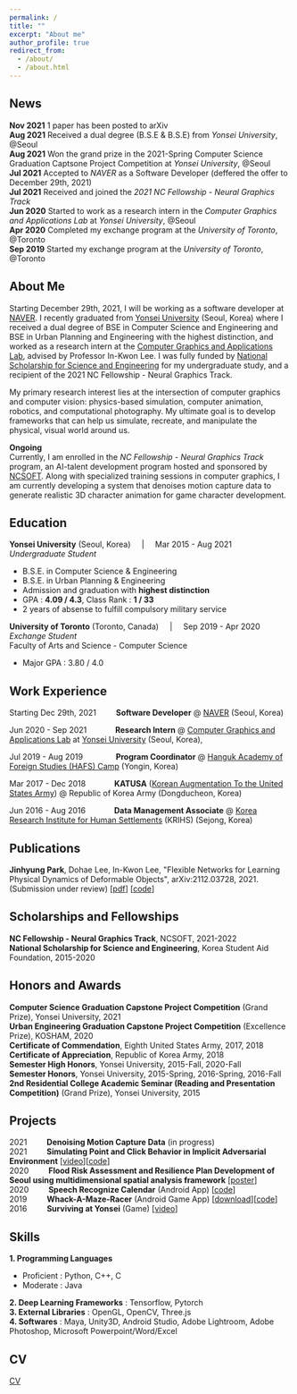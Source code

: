 ```yaml
---
permalink: /
title: ""
excerpt: "About me"
author_profile: true
redirect_from: 
  - /about/
  - /about.html
---
```


News
------
**Nov 2021** 1 paper has been posted to arXiv <br/>
**Aug 2021** Received a dual degree (B.S.E & B.S.E) from _Yonsei University_, @Seoul <br/>
**Aug 2021** Won the grand prize in the 2021-Spring Computer Science Graduation Captsone Project Competition at _Yonsei University_, @Seoul <br/>
**Jul 2021** Accepted to _NAVER_ as a Software Developer (deffered the offer to December 29th, 2021) <br/>
**Jul 2021** Received and joined the _2021 NC Fellowship - Neural Graphics Track_ <br/>
**Jun 2020** Started to work as a research intern in the _Computer Graphics and Applications Lab_ at _Yonsei University_, @Seoul <br/>
**Apr 2020** Completed my exchange program at the _University of Toronto_, @Toronto <br/>
**Sep 2019** Started my exchange program at the _University of Toronto_, @Toronto <br/>

About Me
------
Starting December 29th, 2021, I will be working as a software developer at [NAVER](https://www.navercorp.com/en). I recently graduated from [Yonsei University](https://www.yonsei.ac.kr/en_sc/) (Seoul, Korea) where I received a dual degree of BSE in Computer Science and Engineering and BSE in Urban Planning and Engineering with the highest distinction, and worked as a research intern at the [Computer Graphics and Applications Lab](http://cga.yonsei.ac.kr/), advised by Professor In-Kwon Lee. I was fully funded by [National Scholarship for Science and Engineering](https://www.kosaf.go.kr/eng/jsp/aid/aid02_01_01.jsp) for my undergraduate study, and a recipient of the 2021 NC Fellowship - Neural Graphics Track.

My primary research interest lies at the intersection of computer graphics and computer vision: physics-based simulation, computer animation, robotics, and computational photography. My ultimate goal is to develop frameworks that can help us simulate, recreate, and manipulate the physical, visual world around us.

**Ongoing**<br/>
Currently, I am enrolled in the _NC Fellowship - Neural Graphics Track_ program, an AI-talent development program hosted and sponsored by [NCSOFT](https://kr.ncsoft.com/en/index.do). Along with specialized training sessions in computer graphics, I am currently developing a system that denoises motion capture data to generate realistic 3D character animation for game character development. <br/>

Education
------
**Yonsei University** (Seoul, Korea) &nbsp; &nbsp; | &nbsp; &nbsp; Mar 2015 - Aug 2021 <br/>
_Undergraduate Student_ <br/>
- B.S.E. in Computer Science & Engineering <br/>
- B.S.E. in Urban Planning & Engineering <br/>
- Admission and graduation with **highest distinction** <br/>
-    GPA     : **4.09 / 4.3**, Class Rank : **1 / 33** <br/>
- 2 years of absense to fulfill compulsory military service <br/>

**University of Toronto** (Toronto, Canada) &nbsp; &nbsp; | &nbsp; &nbsp; Sep 2019 - Apr 2020 <br/>
_Exchange Student_ <br/>
Faculty of Arts and Science - Computer Science <br/>
- Major GPA  : 3.80 / 4.0 <br/>

Work Experience
------  
Starting Dec 29th, 2021 &nbsp; &nbsp; &nbsp; &nbsp; **Software Developer** @ [NAVER](https://www.navercorp.com/en) (Seoul, Korea) <br/>

Jun 2020 - Sep 2021 &nbsp; &nbsp; &nbsp; &nbsp; &nbsp; &nbsp; **Research Intern** @ [Computer Graphics and Applications Lab](http://cga.yonsei.ac.kr/) at [Yonsei University](https://www.yonsei.ac.kr/en_sc/) (Seoul, Korea), <br/>

Jul 2019 - Aug 2019 &nbsp; &nbsp; &nbsp; &nbsp; &nbsp; &nbsp; &nbsp; **Program Coordinator** @ [Hanguk Academy of Foreign Studies (HAFS) Camp](http://hafscamp.com/) (Yongin, Korea)  <br/>

Mar 2017 - Dec 2018 &nbsp; &nbsp; &nbsp; &nbsp; &nbsp; &nbsp; **KATUSA** ([Korean Augmentation To the United States Army](https://8tharmy.korea.army.mil/site/about/katusa-soldier-program.asp)) @ Republic of Korea Army (Dongducheon, Korea)  <br/>

Jun 2016 - Aug 2016 &nbsp; &nbsp; &nbsp; &nbsp; &nbsp; &nbsp; **Data Management Associate** @ [Korea Research Institute for Human Settlements](https://eng.krihs.re.kr/) (KRIHS) (Sejong, Korea) <br/>


Publications
------
**Jinhyung Park**, Dohae Lee, In-Kwon Lee, "Flexible Networks for Learning Physical Dynamics of Deformable Objects", arXiv:2112.03728, 2021. (Submission under review)
[[pdf](https://arxiv.org/pdf/2112.03728)] [[code](https://github.com/jinhyung-park-info/TP-Net)]

Scholarships and Fellowships
-----
**NC Fellowship - Neural Graphics Track**, NCSOFT, 2021-2022 <br/>
**National Scholarship for Science and Engineering**, Korea Student Aid Foundation, 2015-2020 <br/>

Honors and Awards
------
**Computer Science Graduation Capstone Project Competition** (Grand Prize), Yonsei University, 2021 <br/>
**Urban Engineering Graduation Capstone Project Competition** (Excellence Prize), KOSHAM, 2020 <br/>
**Certificate of Commendation**, Eighth United States Army, 2017, 2018 <br/>
**Certificate of Appreciation**, Republic of Korea Army, 2018 <br/>
**Semester High Honors**, Yonsei University, 2015-Fall, 2020-Fall <br/>
**Semester Honors**, Yonsei University, 2015-Spring, 2016-Spring, 2016-Fall <br/>
**2nd Residential College Academic Seminar (Reading and Presentation Competition)** (Grand Prize), Yonsei University, 2015 <br/>

Projects
------
2021 &nbsp; &nbsp; &nbsp; &nbsp; **Denoising Motion Capture Data** (in progress) <br/>
2021 &nbsp; &nbsp; &nbsp; &nbsp; **Simulating Point and Click Behavior in Implicit Adversarial Environment** [[video](https://www.youtube.com/watch?v=DLQu1RDsS6w&t=143s)][[code](https://github.com/SWCapstoneProject/Adversarial_PointAndClick)] <br/>
2020 &nbsp; &nbsp; &nbsp; &nbsp; **Flood Risk Assessment and Resilience Plan Development of Seoul using multidimensional spatial analysis framework** [[poster](https://drive.google.com/file/d/1KetUWL6CXgrbpvTFPV2UvpDSR71rPk3y/view?usp=sharing)] <br/>
2020 &nbsp; &nbsp; &nbsp; &nbsp; **Speech Recognize Calendar** (Android App) [[code](https://github.com/jinhyung-park-info/SpeechRecognizeCalender)] <br/>
2019 &nbsp; &nbsp; &nbsp; &nbsp; **Whack-A-Maze-Racer** (Android Game App) [[download](https://play.google.com/store/apps/details?id=com.wamr.myapplication)][[code](https://github.com/jinhyung-park-info/Whack-A-Maze-Racer)] <br/>
2016 &nbsp; &nbsp; &nbsp; &nbsp; **Surviving at Yonsei** (Game) [[video](https://www.youtube.com/watch?v=MNkkJPtQbtw)] <br/>

Skills
------
**1. Programming Languages**
  - Proficient : Python, C++, C
  - Moderate : Java <br/>

**2. Deep Learning Frameworks** : Tensorflow, Pytorch <br/>
**3. External Libraries** : OpenGL, OpenCV, Three.js <br/>
**4. Softwares** : Maya, Unity3D, Android Studio, Adobe Lightroom, Adobe Photoshop, Microsoft Powerpoint/Word/Excel <br/>

CV
-----
[CV](https://github.com/jinhyung-park-info/jinhyung-park-info.github.io/raw/master/_pages/CV_Jinhyung_Park.pdf)

